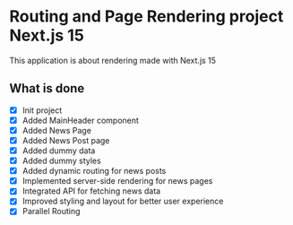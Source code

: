 # Routing and Page Rendering project Next.js 15

This application is about rendering made with Next.js 15

## What is done

-   [x] Init project
-   [x] Added MainHeader component
-   [x] Added News Page
-   [x] Added News Post page
-   [x] Added dummy data
-   [x] Added dummy styles
-   [x] Added dynamic routing for news posts
-   [x] Implemented server-side rendering for news pages
-   [x] Integrated API for fetching news data
-   [x] Improved styling and layout for better user experience
-   [x] Parallel Routing
